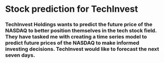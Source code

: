 # Stock prediction for TechInvest
### TechInvest Holdings wants to predict the future price of the NASDAQ to better position themselves in the tech stock field. They have tasked me with creating a time series model to predict future prices of the NASDAQ to make informed investing decisions. TechInvest would like to forecast the next seven days.  
